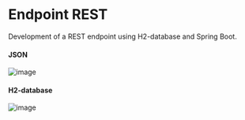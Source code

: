 # Endpoint REST 

Development of a REST endpoint using H2-database and Spring Boot.

#### JSON

![image](https://user-images.githubusercontent.com/56695817/145687601-d985d1f1-1c35-4f8b-8ad2-7613a4970d7b.png)

#### H2-database

![image](https://user-images.githubusercontent.com/56695817/145687650-61d7eccc-bf43-447c-bacb-6621f4cf260b.png)

